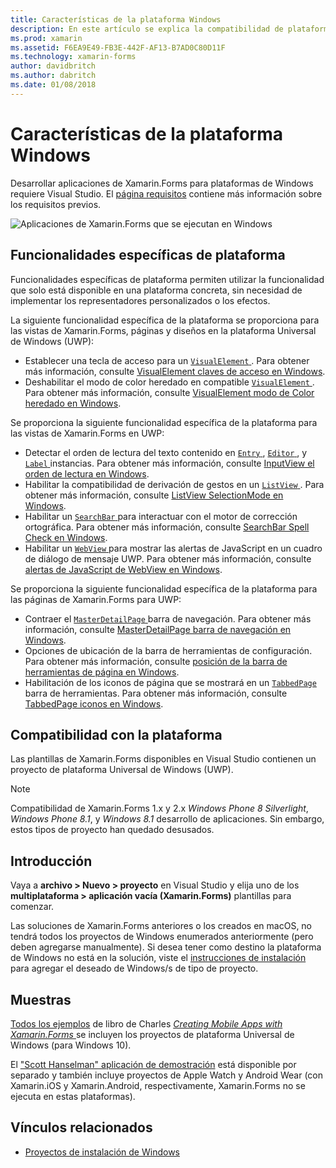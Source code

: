 ```yaml
---
title: Características de la plataforma Windows
description: En este artículo se explica la compatibilidad de plataforma de Windows que está disponible en Xamarin.Forms.
ms.prod: xamarin
ms.assetid: F6EA9E49-FB3E-442F-AF13-B7AD0C80D11F
ms.technology: xamarin-forms
author: davidbritch
ms.author: dabritch
ms.date: 01/08/2018
---
```


# <a name="windows-platform-features"></a>Características de la plataforma Windows

Desarrollar aplicaciones de Xamarin.Forms para plataformas de Windows requiere Visual Studio. El [página requisitos](~/get-started/requirements.md) contiene más información sobre los requisitos previos.

![](images/allhanselman.png "Aplicaciones de Xamarin.Forms que se ejecutan en Windows")

## <a name="platform-specifics"></a>Funcionalidades específicas de plataforma

Funcionalidades específicas de plataforma permiten utilizar la funcionalidad que solo está disponible en una plataforma concreta, sin necesidad de implementar los representadores personalizados o los efectos.

La siguiente funcionalidad específica de la plataforma se proporciona para las vistas de Xamarin.Forms, páginas y diseños en la plataforma Universal de Windows (UWP):

- Establecer una tecla de acceso para un [ `VisualElement` ](xref:Xamarin.Forms.VisualElement). Para obtener más información, consulte [VisualElement claves de acceso en Windows](visualelement-access-keys.md).
- Deshabilitar el modo de color heredado en compatible [ `VisualElement` ](xref:Xamarin.Forms.VisualElement). Para obtener más información, consulte [VisualElement modo de Color heredado en Windows](legacy-color-mode.md).

Se proporciona la siguiente funcionalidad específica de la plataforma para las vistas de Xamarin.Forms en UWP:

- Detectar el orden de lectura del texto contenido en [ `Entry` ](xref:Xamarin.Forms.Entry), [ `Editor` ](xref:Xamarin.Forms.Editor), y [ `Label` ](xref:Xamarin.Forms.Label) instancias. Para obtener más información, consulte [InputView el orden de lectura en Windows](inputview-reading-order.md).
- Habilitar la compatibilidad de derivación de gestos en un [ `ListView` ](xref:Xamarin.Forms.ListView). Para obtener más información, consulte [ListView SelectionMode en Windows](listview-selectionmode.md).
- Habilitar un [ `SearchBar` ](xref:Xamarin.Forms.SearchBar) para interactuar con el motor de corrección ortográfica. Para obtener más información, consulte [SearchBar Spell Check en Windows](searchbar-spell-check.md).
- Habilitar un [ `WebView` ](xref:Xamarin.Forms.WebView) para mostrar las alertas de JavaScript en un cuadro de diálogo de mensaje UWP. Para obtener más información, consulte [alertas de JavaScript de WebView en Windows](webview-javascript-alert.md).

Se proporciona la siguiente funcionalidad específica de la plataforma para las páginas de Xamarin.Forms para UWP:

- Contraer el [ `MasterDetailPage` ](xref:Xamarin.Forms.MasterDetailPage) barra de navegación. Para obtener más información, consulte [MasterDetailPage barra de navegación en Windows](masterdetailpage-navigation-bar.md).
- Opciones de ubicación de la barra de herramientas de configuración. Para obtener más información, consulte [posición de la barra de herramientas de página en Windows](page-toolbar-placement.md).
- Habilitación de los iconos de página que se mostrará en un [ `TabbedPage` ](xref:Xamarin.Forms.TabbedPage) barra de herramientas. Para obtener más información, consulte [TabbedPage iconos en Windows](tabbedpage-icons.md).

## <a name="platform-support"></a>Compatibilidad con la plataforma

Las plantillas de Xamarin.Forms disponibles en Visual Studio contienen un proyecto de plataforma Universal de Windows (UWP).

> [!NOTE]
> Compatibilidad de Xamarin.Forms 1.x y 2.x _Windows Phone 8 Silverlight_, _Windows Phone 8.1_, y _Windows 8.1_ desarrollo de aplicaciones. Sin embargo, estos tipos de proyecto han quedado desusados.

## <a name="getting-started"></a>Introducción

Vaya a **archivo > Nuevo > proyecto** en Visual Studio y elija uno de los **multiplataforma > aplicación vacía (Xamarin.Forms)** plantillas para comenzar.

Las soluciones de Xamarin.Forms anteriores o los creados en macOS, no tendrá todos los proyectos de Windows enumerados anteriormente (pero deben agregarse manualmente). Si desea tener como destino la plataforma de Windows no está en la solución, viste el [instrucciones de instalación](installation/index.md) para agregar el deseado de Windows/s de tipo de proyecto.

## <a name="samples"></a>Muestras

[Todos los ejemplos](https://github.com/xamarin/xamarin-forms-book-preview-2) de libro de Charles [ *Creating Mobile Apps with Xamarin.Forms* ](~/xamarin-forms/creating-mobile-apps-xamarin-forms/index.md) se incluyen los proyectos de plataforma Universal de Windows (para Windows 10).

El ["Scott Hanselman" aplicación de demostración](https://github.com/jamesmontemagno/Hanselman.Forms) está disponible por separado y también incluye proyectos de Apple Watch y Android Wear (con Xamarin.iOS y Xamarin.Android, respectivamente, Xamarin.Forms no se ejecuta en estas plataformas).

## <a name="related-links"></a>Vínculos relacionados

- [Proyectos de instalación de Windows](~/xamarin-forms/platform/windows/installation/index.md)
